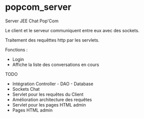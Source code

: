 # popcom_server
Server JEE Chat Pop'Com

Le client et le serveur communiquent entre eux avec des sockets.

Traitement des requêttes http par les servlets.

Fonctions :
- Login
- Affiche la liste des conversations en cours




TODO
- Intégration Controller - DAO - Database
- Sockets Chat
- Servlet pour les requêtes du Client
- Amélioration architecture des requêtes
- Servlet pour les pages HTML admin
- Pages HTML admin
